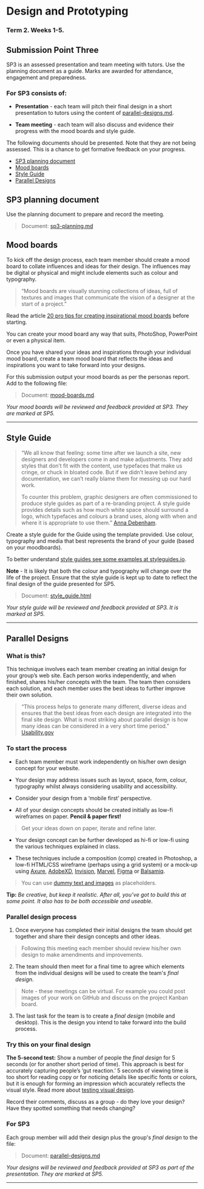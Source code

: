 # Design and Prototyping

### Term 2. Weeks 1-5.

## Submission Point Three

SP3 is an assessed presentation and team meeting with tutors. Use the planning document as a guide. Marks are awarded for attendance, engagement and preparedness.

### For SP3 consists of:

* **Presentation** - each team will pitch their final design in a short presentation to tutors using the content of [parallel-designs.md](parallel-designs.md).

* **Team meeting** - each team will also discuss and evidence their progress with the mood boards and style guide.

The following documents should be presented. Note that they are not being assessed. This is a chance to get formative feedback on your progress.

*   [SP3 planning document](#SP3-planning-document)
*   [Mood boards](#mood-boards)
*   [Style Guide](#style-guide)
*   [Parallel Designs](#parallel-designs)


## SP3 planning document

Use the planning document to prepare and record the meeting.

>Document: [sp3-planning.md](sp3-planning.md)

## Mood boards
    
To kick off the design process, each team member should create a mood board to collate influences and ideas for their design. The influences may be digital or physical and might include elements such as colour and typography.

>&ldquo;Mood boards are visually stunning collections of ideas, full of textures and images that communicate the vision of a designer at the start of a project.&rdquo;

Read the article [20 pro tips for creating inspirational mood boards](https://www.creativebloq.com/graphic-design/mood-boards-812470) before starting.
    
You can create your mood board any way that suits, PhotoShop, PowerPoint or even a physical item.
    
Once you have shared your ideas and inspirations through your individual mood board, create a team mood board that reflects the ideas and inspirations you want to take forward into your designs.
    
For this submission output your mood boards as per the personas report. Add to the following file:
    
>Document: [mood-boards.md](mood-boards.md). 

*Your mood boards will be reviewed and feedback provided at SP3. They are marked at SP5.*

---

## Style Guide

>&ldquo;We all know that feeling: some time after we launch a site, new designers and developers come in and make adjustments. They add styles that don’t fit with the content, use typefaces that make us cringe, or chuck in bloated code. But if we didn’t leave behind any documentation, we can’t really blame them for messing up our hard work.
>
>To counter this problem, graphic designers are often commissioned to produce style guides as part of a re-branding project. A style guide provides details such as how much white space should surround a logo, which typefaces and colours a brand uses, along with when and where it is appropriate to use them.&rdquo; [Anna Debenham](https://24ways.org/2011/front-end-style-guides/).

Create a style guide for the Guide using the template provided. Use colour, typography and media that best represents the brand of your guide (based on your moodboards).

To better understand [style guides see some examples at styleguides.io](http://styleguides.io/).

**Note** - It is likely that both the colour and typography will change over the life of the project. Ensure that the style guide is kept up to date to reflect the final design of the guide presented for SP5.

>Document: [style_guide.html](styleguide/style_guide.html)

*Your style guide will be reviewed and feedback provided at SP3. It is marked at SP5.*

---

## Parallel Designs
    
### What is this?
    
This technique involves each team member creating an initial design for your group’s web site. Each person works independently, and when finished, shares his/her concepts with the team. The team then considers each solution, and each member uses the best ideas to further improve their own solution.
    
>&ldquo;This process helps to generate many different, diverse ideas and ensures that the best ideas from each design are integrated into the final site design. What is most striking about parallel design is how many ideas can be considered in a very short time period.&rdquo;  [Usability.gov](https://www.usability.gov/how-to-and-tools/methods/parallel-design.html)
    
### To start the process
    
 * Each team member must work independently on his/her own design concept for your website. 
 
 * Your design may address issues such as layout, space, form, colour, typography whilst always considering usability and accessibility. 
 
 * Consider your design from a ‘mobile first’ perspective.

* All of your design concepts should be created initially as low-fi wireframes on paper. **Pencil &amp; paper first!** 

>Get your ideas down on paper, iterate and refine later.

* Your design concept can be further developed as hi-fi or low-fi using the various techniques explained in class. 

* These techniques include a composition (comp) created in Photoshop, a low-fi HTML/CSS wireframe (perhaps using a grid system) or a mock-up using [Axure](https://www.axure.com/edu), [AdobeXD](https://www.adobe.com/uk/products/xd.html), [Invision](https://www.invisionapp.com/education-signup), [Marvel](https://marvelapp.com), [Figma](https://www.figma.com) or [Balsamiq](https://balsamiq.com/). 

>You can use [dummy text and images](https://contentsnare.com/dummy-text-image-generators/) as placeholders.  

**Tip:** *Be creative, but keep it realistic. After all, you’ve got to build this at some point. It also has to be both accessible and useable*.

### Parallel design process

1. Once everyone has completed their initial designs the team should get together and share their design concepts and other ideas. 

>Following this meeting each member should review his/her own design to make amendments and improvements.

2. The team should then meet for a final time to agree which elements from the individual designs will be used to create the team's *final design*.

>Note - these meetings can be virtual. For example you could post images of your work on GitHub and discuss on the project Kanban board.

3. The last task for the team is to create a _final design_ (mobile and desktop). This is the design you intend to take forward into the build process.
    
### Try this on your final design
    
**The 5-second test:** Show a number of people the _final design_ for 5 seconds (or for another short period of time). This approach is best for accurately capturing people’s ‘gut reaction.’ 5 seconds of viewing time is too short for reading copy or for noticing details like specific fonts or colors, but it is enough for forming an impression which accurately reflects the visual style. Read more about [testing visual design](https://www.nngroup.com/articles/testing-visual-design/).
    
Record their comments, discuss as a group - do they love your design? Have they spotted something that needs changing?
    
### For SP3
    
Each group member will add their design plus the group's _final design_ to the file:
    
> Document: [parallel-designs.md](parallel-designs.md)

*Your designs will be reviewed and feedback provided at SP3 as part of the presentation. They are marked at SP5.*

---
